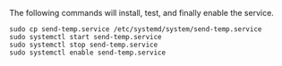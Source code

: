 The following commands will install, test, and finally enable the service.

```shell script
sudo cp send-temp.service /etc/systemd/system/send-temp.service
sudo systemctl start send-temp.service
sudo systemctl stop send-temp.service
sudo systemctl enable send-temp.service
```